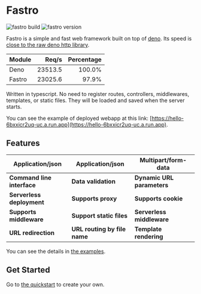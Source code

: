 # Fastro
![][build] ![][version]

Fastro is a simple and fast web framework built on top of [deno](https://deno.land). Its speed is [close to the raw deno http library](https://fastro.dev/docs/perfomance.html). 

|Module|Req/s|Percentage|
|--|--:|--:|
|Deno|23513.5|100.0%|
|Fastro|23025.6|97.9%|

Written in typescript. No need to register routes, controllers, middlewares, templates, or static files. They will be loaded and saved when the server starts. 

You can see the example of deployed webapp at this link: [https://hello-6bxxicr2uq-uc.a.run.app](https://hello-6bxxicr2uq-uc.a.run.app). 

## Features
|Application/json|Application/json|Multipart/form-data|
|--|--|--|
|**Command line interface**|**Data validation**|**Dynamic URL parameters**|
|**Serverless deployment**|**Supports proxy**|**Supports cookie**|**Support querystring**|
|**Supports middleware**|**Support static files**|**Serverless middleware**|**URL prefix**|
|**URL redirection**|**URL routing by file name**|**Template rendering**|

You can see the details in [the examples](https://github.com/fastrodev/fastro/blob/master/services).

## Get Started
Go to [the quickstart](https://fastro.dev/docs/quickstart) to create your own.

[build]: https://github.com/fastrodev/fastro/workflows/ci/badge.svg?branch=master "fastro build"
[version]: https://img.shields.io/github/v/release/fastrojs/fastro?label=version "fastro version"
